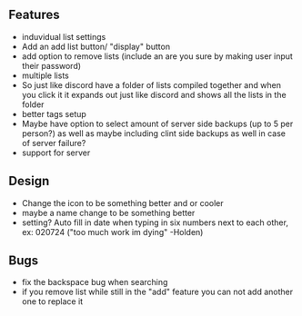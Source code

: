 ## Features
- induvidual list settings
- Add an add list button/ "display" button
- add option to remove lists (include an are you sure by making user input their password)
- multiple lists
- So just like discord have a folder of lists compiled together and when you click it it expands out just like discord and shows all the lists in the folder
- better tags setup
- Maybe have option to select amount of server side backups (up to 5 per person?) as well as maybe including clint side backups as well in case of server failure?
- support for server


## Design
- Change the icon to be something better and or cooler
- maybe a name change to be something better
- setting? Auto fill in date when typing in six numbers next to each other, ex: 020724 ("too much work im dying" -Holden)


## Bugs
- fix the backspace bug when searching
- if you remove list while still in the "add" feature you can not add another one to replace it

